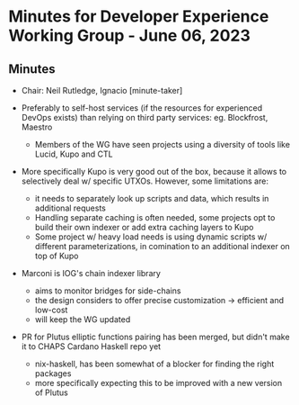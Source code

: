 # Minutes for Developer Experience Working Group - June 06, 2023

## Minutes
- Chair: Neil Rutledge, Ignacio [minute-taker]

- Preferably to self-host services (if the resources for experienced DevOps exists) than relying on third party services: eg. Blockfrost, Maestro
    - Members of the WG have seen projects using a diversity of tools like Lucid, Kupo and CTL
    
- More specifically Kupo is very good out of the box, because it allows to selectively deal w/ specific UTXOs. However, some limitations are:
    - it needs to separately look up scripts and data, which results in additional requests
    - Handling separate caching is often needed, some projects opt to build their own indexer or add extra caching layers to Kupo
    - Some project w/ heavy load needs is using dynamic scripts w/ different parameterizations, in comination to an additional indexer on top of Kupo

- Marconi is IOG's chain indexer library
    - aims to monitor bridges for side-chains
    - the design considers to offer precise customization -> efficient and low-cost
    - will keep the WG updated

- PR for Plutus elliptic functions pairing has been merged, but didn't make it to CHAPS Cardano Haskell repo yet
    - nix-haskell, has been somewhat of a blocker for finding the right packages
    - more specifically expecting this to be improved with a new version of Plutus 

